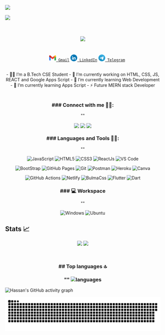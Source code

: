 ![](https://komarev.com/ghpvc/?username=killshotxd&style=for-the-badge&color=0891b2&labelColor=1c1917)

<a href="https://www.github.com/killshotxd" target="_blank" rel="noreferrer"><img
src="https://img.shields.io/github/followers/killshotxd?logo=github&style=for-the-badge&color=0891b2&labelColor=1c1917" /></a>


<h1 align="center">
  <a href="https://git.io/typing-svg">
    <img src="https://readme-typing-svg.herokuapp.com/?lines=Hello,+There!+👋;This+is+Mohd+Hassan....;A.k.a+Killshotxd...;Nice+to+meet+you!&center=true&size=30">
  </a>
</h1>

<p align="center">
  <code>
    <a href="mailto:hassanansari211@gmail.com" title="Gmail"><img width="22" src="https://github.com/manjotsidhu/manjotsidhu/blob/master/icons/Gmail.png"> Gmail</a></code>
    <code><a href="https://linkedin.com/in/mohd-hassan-11707a223" title="Gmail"><img width="22" src="https://github.com/manjotsidhu/manjotsidhu/blob/master/icons/LinkedIN.png"> LinkedIn</a></code>
    <code><a href="https://t.me/nubi" title="Gmail"><img width="22" src="https://github.com/manjotsidhu/manjotsidhu/blob/master/icons/Telegram.png"> Telegram</a></code>
</p>
<br />

<div align="center">- 👨‍🎓 I’m a B.Tech CSE Student
- 🔭 I’m currently working on HTML, CSS, JS, REACT and Google Apps Script
- 🌱 I’m currently learning Web Development
- 🌱 I’m currently learning Apps Script
- ⚡ Future MERN stack Developer
</div>

<br />

<div align="center">
  <h3>### Connect with me 🧑🏻‍:</h3>""

<a href="https://www.facebook.com/profile.php?id=100007733971393" target="blank"><img align="center" src="https://img.shields.io/badge/Facebook-E34F26?style=for-the-badge&logo=facebook&logoColor=white" /></a>
<a href="https://www.linkedin.com/in/mohd-hassan-11707a223/" target="blank"><img align="center" src="https://img.shields.io/badge/Linkedin-1572B6?style=for-the-badge&logo=linkedin&logoColor=white" /></a>
<a href="https://www.instagram.com/ihassanansari/" target="blank"><img align="center" src="https://img.shields.io/badge/Instagram-4c68d7?style=for-the-badge&logo=instagram&logoColor=white" /></a>
</div>

<div align="center">
  <h3>### Languages and Tools 🧩🚀:</h3>""

![JavaScript](https://img.shields.io/badge/JavaScript-323330?style=for-the-badge&logo=javascript&logoColor=F7DF1E)
![HTML5](https://img.shields.io/badge/HTML5-E34F26?style=for-the-badge&logo=html5&logoColor=white)
![CSS3](https://img.shields.io/badge/CSS3-1572B6?style=for-the-badge&logo=css3&logoColor=white)
![ReactJs](https://img.shields.io/badge/ReactJs-7952B3?style=for-the-badge&logo=react&logoColor=white)
![VS Code](https://img.shields.io/badge/Visual_Studio_Code-violet?style=for-the-badge&logo=visual%20studio%20code&logoColor=white)

![BootStrap](https://img.shields.io/badge/Bootstrap-violet?style=for-the-badge&logo=bootstrap&logoColor=white)
![GitHub Pages](https://img.shields.io/badge/GitHub_Pages-100000?style=for-the-badge&logo=github&logoColor=white)
![Git](https://img.shields.io/badge/Git-F05032?style=for-the-badge&logo=git&logoColor=white)
![Postman](https://img.shields.io/badge/Postman-FF6C37?style=for-the-badge&logo=Postman&logoColor=white)
![Heroku](https://img.shields.io/badge/Heroku-430098?style=for-the-badge&logo=heroku&logoColor=white)
![Canva](https://img.shields.io/badge/Canva-%2300C4CC.svg?&style=for-the-badge&logo=Canva&logoColor=white)

![GitHub Actions](https://img.shields.io/badge/GitHub_Actions-2088FF?style=for-the-badge&logo=github-actions&logoColor=white)
![Netlify](https://img.shields.io/badge/Netlify-00C7B7?style=for-the-badge&logo=netlify&logoColor=white)
![BulmaCss](https://img.shields.io/badge/Bulma-FF6C37?style=for-the-badge&logo=bulma&logoColor=white)
![Flutter](https://img.shields.io/badge/Flutter-1572B6?style=for-the-badge&logo=flutter&logoColor=white)
![Dart](https://img.shields.io/badge/Dart-1572B6?style=for-the-badge&logo=dart&logoColor=white)

</div>

<div align="center">
  <h3>### 💻 Workspace</h3>""

![Windows](https://img.shields.io/badge/Windows-0078D6?style=for-the-badge&logo=windows&logoColor=white)
![Ubuntu](https://img.shields.io/badge/Ubuntu-E95420?style=for-the-badge&logo=ubuntu&logoColor=white)
</div>


## Stats 📈

<p align="center">
<a>
  <img width="48%" src="https://github-readme-streak-stats.herokuapp.com?user=killshotxd&theme=radical&hide_border=true&date_format=M%20j%5B%2C%20Y%5D" />
</a><a>
  <img width="48%" src="https://github-readme-stats-killshotxd.vercel.app//api?username=killshotxd&repo=github-readme-stats&hide_border=true&hide=contribs&show_icons=true&theme=radical" />
</a>
</p>
<br>
<div align="center">
<h3>## Top languages 🔝 <h3>""

<img  alt="languages" src="https://github-readme-stats-killshotxd.vercel.app/api/top-langs/?username=killshotxd&layout=compact&hide_border=true&theme=radical" />
  
  </div>

![Hassan's GitHub activity graph](https://activity-graph.herokuapp.com/graph?username=killshotxd&hide_border=true&theme=redical)

<p align="center">
   <img src="https://github.com/killshotxd/svgIcons/blob/main/github-contribution-grid-snake.svg" alt="snake">
</p>

